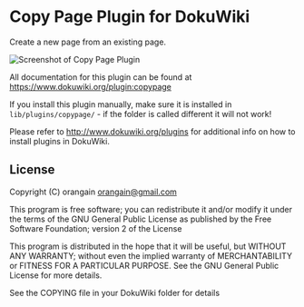 Copy Page Plugin for DokuWiki
=============================

Create a new page from an existing page.

![Screenshot of Copy Page Plugin](https://raw.githubusercontent.com/orangain/dokuwiki-plugin-copytonewpage/master/images/screenshot.png)

All documentation for this plugin can be found at
https://www.dokuwiki.org/plugin:copypage

If you install this plugin manually, make sure it is installed in
`lib/plugins/copypage/` - if the folder is called different it
will not work!

Please refer to http://www.dokuwiki.org/plugins for additional info
on how to install plugins in DokuWiki.

License
-------

Copyright (C) orangain <orangain@gmail.com>

This program is free software; you can redistribute it and/or modify
it under the terms of the GNU General Public License as published by
the Free Software Foundation; version 2 of the License

This program is distributed in the hope that it will be useful,
but WITHOUT ANY WARRANTY; without even the implied warranty of
MERCHANTABILITY or FITNESS FOR A PARTICULAR PURPOSE.  See the
GNU General Public License for more details.

See the COPYING file in your DokuWiki folder for details
